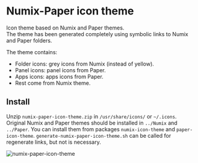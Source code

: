 # Numix-Paper icon theme
Icon theme based on Numix and Paper themes.  
The theme has been generated completely using symbolic links to Numix and Paper folders.

The theme contains:
  * Folder icons: grey icons from Numix (instead of yellow).
  * Panel icons: panel icons from Paper.
  * Apps icons: apps icons from Paper.
  * Rest come from Numix theme.
  
## Install
Unzip `numix-paper-icon-theme.zip` in `/usr/share/icons/` or `~/.icons`.  
Original Numix and Paper themes should be installed in `../Numix` and `../Paper`.   You can install them from packages `numix-icon-theme` and `paper-icon-theme`.
`generate-numix-paper-icon-theme.sh` can be called for regenerate links, but not is necessary.

![numix-paper-icon-theme](https://user-images.githubusercontent.com/32820131/40285580-32b6e22c-5c9e-11e8-8567-01f56d1c12db.png)

